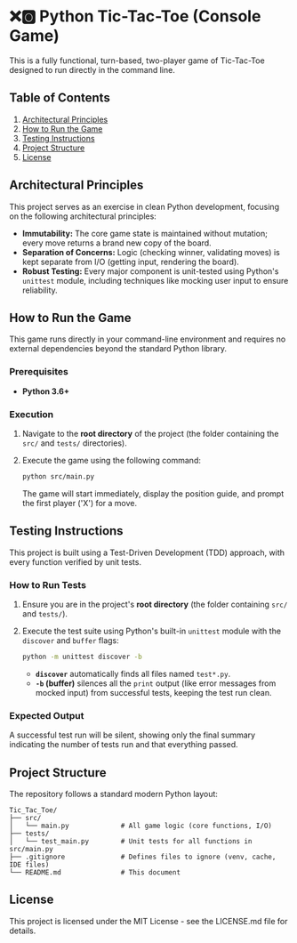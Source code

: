 # ❌🅾️ Python Tic-Tac-Toe (Console Game)

This is a fully functional, turn-based, two-player game of Tic-Tac-Toe designed to run directly in the command line. 



## Table of Contents

1. [Architectural Principles](#architectural-principles)
2. [How to Run the Game](#how-to-run-the-game)
3. [Testing Instructions](#testing-instructions)
4. [Project Structure](#project-structure)
5. [License](#license)



## Architectural Principles

This project serves as an exercise in clean Python development, focusing on the following architectural principles:
* **Immutability:** The core game state is maintained without mutation; every move returns a brand new copy of the board.
* **Separation of Concerns:** Logic (checking winner, validating moves) is kept separate from I/O (getting input, rendering the board).
* **Robust Testing:** Every major component is unit-tested using Python's `unittest` module, including techniques like mocking user input to ensure reliability.



## How to Run the Game

This game runs directly in your command-line environment and requires no external dependencies beyond the standard Python library.

### Prerequisites

* **Python 3.6+**

### Execution

1.  Navigate to the **root directory** of the project (the folder containing the `src/` and `tests/` directories).
2.  Execute the game using the following command:

    ```bash
    python src/main.py
    ```

    The game will start immediately, display the position guide, and prompt the first player ('X') for a move.



## Testing Instructions

This project is built using a Test-Driven Development (TDD) approach, with every function verified by unit tests.

### How to Run Tests

1.  Ensure you are in the project's **root directory** (the folder containing `src/` and `tests/`).
2.  Execute the test suite using Python's built-in `unittest` module with the `discover` and `buffer` flags:

    ```bash
    python -m unittest discover -b
    ```

    * **`discover`** automatically finds all files named `test*.py`.
    * **`-b` (buffer)** silences all the `print` output (like error messages from mocked input) from successful tests, keeping the test run clean.

### Expected Output

A successful test run will be silent, showing only the final summary indicating the number of tests run and that everything passed.



## Project Structure

The repository follows a standard modern Python layout:

```text
Tic_Tac_Toe/
├── src/
│   └── main.py             # All game logic (core functions, I/O)
├── tests/
│   └── test_main.py        # Unit tests for all functions in src/main.py
├── .gitignore              # Defines files to ignore (venv, cache, IDE files)
└── README.md               # This document
```



## License

This project is licensed under the MIT License - see the LICENSE.md file for details.
